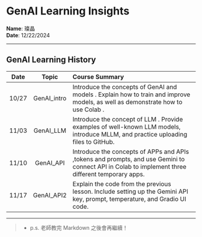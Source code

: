# GenAI Learning Insights

**Name**: 璨晶  
**Date**: 12/22/2024  

---

## GenAI Learning History

|Date|Topic|Course Summary|
|:--:|:--:|:--|
|10/27|GenAI_intro|Introduce the concepts of GenAI and models . Explain how to train and improve models, as well as demonstrate how to use Colab .|
|11/03|GenAI_LLM|Introduce the concept of LLM . Provide examples of well-known LLM models, introduce MLLM, and practice uploading files to GitHub.|
|11/10|GenAI_API|Introduce the concepts of APPs and APIs ,tokens and prompts, and use Gemini to connect API in Colab to implement three different temporary apps.|
|11/17|GenAI_API2|Explain the code from the previous lesson. Include setting up the Gemini API key, prompt, temperature, and Gradio UI code.|

---

>- p.s. 老師教完 Markdown 之後會再繼續！
